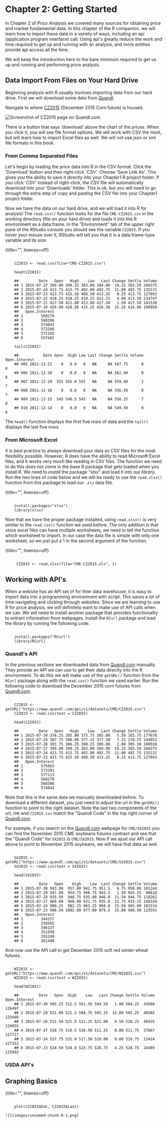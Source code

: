 Chapter 2: Getting Started
==========================

In Chapter 2 of *Price Analysis* we covered many sources for obtaining
price and market fundamental data. In this chapter of the R companion,
we will learn how to import these data in a variety of ways, including
an api (application program interface) call. Using api's greatly reduce
the work and time required to get up and running with an analysis, and
more entities provide api access all the time.

We will keep the introduction here to the bare minimum required to get
us up and running and performing price analysis.

Data Import From Files on Your Hard Drive
-----------------------------------------

Beginning analysis with R usually involves importing data from our hard
drive. First we will download some data from [Quandl](Quandl.com).

Navigate to where
[CZ2015](https://www.quandl.com/data/CME/CZ2015-Corn-Futures-December-2015-CZ2015)
(December 2015 Corn future) is housed.

![Screenshot of CZ2015 page on Quandl.com](images\quandlCZ2015.png)

There is a button that says 'download' above the chart of the prices.
When you click it, you will see file format options. We will work with
CSV the most, but will learn how to import Excel files as well. We will
not use json or xml file formats in this book.

### From Comma Separated Files

Let's begin by loading the price data into R in the CSV format. Click
the 'Download' button and then right-click 'CSV'. Choose 'Save Link As'.
This gives you the ability to save it directly into your Chapter1 R
project folder. If you click 'CSV' instead of right-click, the CSV file
will automatically download into your 'Downloads' folder. This is ok,
but you will need to go through the extra step of copy and pasting the
CSV file into your Chapter1 project folder.

Now we have the data on our hard drive, and we will load it into R for
analysis! The `read.csv()` function looks for the file `CME-CZ2015.csv`
in the working directory (file on your hard drive) and loads it into the
R environment as a data.frame. In the "Environment" tab of the upper
right pane of the RStudio console you should see the variable `CZ2015`.
If you hover your mouse over it, RStudio will tell you that it is a
data.frame-type variable and its size.

{title="", linenos=off}  
~~~~~~~~

    CZ2015 <- read.csv(file="CME-CZ2015.csv")

    head(CZ2015)

    ##         Date   Open   High    Low   Last Change Settle Volume
    ## 1 2015-07-27 399.00 399.25 383.00 384.00  19.25 383.50 266575
    ## 2 2015-07-24 413.75 413.75 402.00 402.75  11.00 402.75 135131
    ## 3 2015-07-23 413.75 415.50 408.50 413.25   0.25 413.75 127893
    ## 4 2015-07-22 418.25 418.25 410.25 413.25   4.00 413.50 134747
    ## 5 2015-07-21 417.50 421.00 413.00 417.50   1.50 417.50 141530
    ## 6 2015-07-20 428.00 428.50 415.25 416.50  15.25 416.00 190950
    ##   Open.Interest
    ## 1        568270
    ## 2        568386
    ## 3        574043
    ## 4        572208
    ## 5        571192
    ## 6        557482

    tail(CZ2015)

    ##           Date Open  High Low Last Change Settle Volume Open.Interest
    ## 905 2011-12-21    0   0.0   0   NA     NA 567.75      0             8
    ## 906 2011-12-20    0   0.0   0   NA     NA 562.00      0             8
    ## 907 2011-12-19  555 555.0 555   NA     NA 559.00      1             7
    ## 908 2011-12-16    0   0.0   0   NA     NA 556.50      0             7
    ## 909 2011-12-15  545 549.5 545   NA     NA 550.25      7             0
    ## 910 2011-12-14    0   0.0   0   NA     NA 549.50      0             0

~~~~~~~~

The `head()` function displays the first five rows of data and the
`tail()` displays the last five rows.

### From Microsoft Excel

It is best practice to always download your data as CSV files for the
most flexibility possible. However, R does have the ability to read
Microsoft Excel files, and it works very much like reading in CSV files.
The function we need to do this does not come in the base R package that
gets loaded when you install R. We need to *install* the package "xlsx"
and load it into our *library*. Run the two lines of code below and we
will be ready to use the `read.xlsx()` function from this package to
load our `.xls` data file.

{title="", linenos=off}  
~~~~~~~~

    install.packages("xlsx")
    library(xlsx)

~~~~~~~~

Now that we have the proper package installed, using `read.xlsx()` is
very similar to the `read.csv()` function we used before. The only
addition is that since excel files can have multiple worksheets, we need
to tell the function which worksheet to import. In our case the data
file is simple with only one worksheet, so we just put a 1 in the second
argument of the function.

{title="", linenos=off}  
~~~~~~~~

     CZ2015 <- read.xlsx(file="CME-CZ2015.xls", 1)

~~~~~~~~

Working with API's
------------------

When a website has an API set of for thier data warehouse, it is easy to
import data into a programming environment with script. This saves a lot
of time navigating and clicking through websites. Since we are learning
to use R for price analysis, we will definitely want to make use of API
calls when we can. We will need to install another package that provides
functionality to extract information from webpages. Install the `RCurl`
package and load the library by running the following code.

~~~~~~~~

    install.packages("RCurl")
    library(RCurl)

~~~~~~~~

### Quandl's API

In the previous sections we downloaded data from
[Quandl.com](https://quandl.com) manually. They provide an API we can
use to get their data directly into the R environment. To do this we
will make use of the `getURL()` function from the `RCurl` package along
with the `read.csv()` function we used earlier. Run the following code
to download the December 2015 corn futures from
[Quandl.com](https://quandl.com).

~~~~~~~~

    CZ2015 <- getURL("https://www.quandl.com/api/v1/datasets/CME/CZ2015.csv")
    CZ2015 <- read.csv(text = CZ2015)

    head(CZ2015)

    ##         Date   Open   High    Low   Last Change Settle Volume
    ## 1 2015-07-30 378.25 385.00 375.75 385.00   5.50 383.75 177670
    ## 2 2015-07-29 387.75 388.00 377.25 377.50   7.25 378.25 144952
    ## 3 2015-07-28 383.75 386.25 380.25 386.00   2.00 385.50 160938
    ## 4 2015-07-27 399.00 399.25 383.00 384.00  19.25 383.50 266575
    ## 5 2015-07-24 413.75 413.75 402.00 402.75  11.00 402.75 135131
    ## 6 2015-07-23 413.75 415.50 408.50 413.25   0.25 413.75 127893
    ##   Open.Interest
    ## 1        575663
    ## 2        573381
    ## 3        577113
    ## 4        568270
    ## 5        568386
    ## 6        574043

~~~~~~~~

Note that this is the same data we manually downloaded before. To
download a different dataset, you just need to adjust the url in the
`getURL()` function to point to the right dataset. Note the last two
components of the url, `CME` and `CZ2015.csv` match the "Quandl Code" in
the top right corner of [Quandl.com](https://quandl.com).

For example, if you search on the [Quandl.com](https://quandl.com)
webpage for `CME/SX2015` you can find the November 2015 CME soybeans
futures contract and see that the "Quandl Code" for `SX2015` is
`CME/SX2015`. Now if we ajust our API call above to point to November
2015 soybeans, we will have that data as well.

~~~~~~~~

    SX2015 <- getURL("https://www.quandl.com/api/v1/datasets/CME/SX2015.csv")
    SX2015 <- read.csv(text = SX2015)

    head(SX2015)

    ##         Date   Open    High    Low  Last Change Settle Volume
    ## 1 2015-07-30 943.00  957.00 942.75 951.5   6.75 950.00 101244
    ## 2 2015-07-29 947.00  954.75 940.75 943.5   1.50 943.25  98618
    ## 3 2015-07-28 935.50  948.75 935.00 946.0  11.50 944.75 110262
    ## 4 2015-07-27 960.00  960.00 931.75 935.0  31.75 933.25 148324
    ## 5 2015-07-24 980.25  982.25 963.25 968.0  15.50 965.00 101534
    ## 6 2015-07-23 996.50 1002.00 977.00 979.5  15.00 980.50 125591
    ##   Open.Interest
    ## 1        344157
    ## 2        339565
    ## 3        346137
    ## 4        351599
    ## 5        355249
    ## 6        361490

~~~~~~~~

And now use the API call to get December 2015 soft red winter wheat
futures.

~~~~~~~~

    WZ2015 <- getURL("https://www.quandl.com/api/v1/datasets/CME/WZ2015.csv")
    WZ2015 <- read.csv(text = WZ2015)

    head(WZ2015)

    ##         Date   Open  High    Low   Last Change Settle Volume Open.Interest
    ## 1 2015-07-30 505.25 512.5 501.50 504.50   1.00 504.25  45608        126497
    ## 2 2015-07-29 521.00 521.5 504.75 505.25  15.00 505.25  40265        125680
    ## 3 2015-07-28 511.50 521.5 511.25 521.00   8.50 520.25  49435        129055
    ## 4 2015-07-27 518.75 519.5 510.50 511.25   8.00 511.75  37667        127717
    ## 5 2015-07-24 527.75 531.0 517.50 520.00   9.00 519.75  22414        127312
    ## 6 2015-07-23 524.50 534.0 523.75 528.75   4.25 528.75  24409        125893

~~~~~~~~

### USDA API's

Graphing Basics
---------------

{title="", linenos=off}  
~~~~~~~~

    plot(CZ2015$Dat, CZ2015$Last)

![](images/unnamed-chunk-8-1.png)

~~~~~~~~
